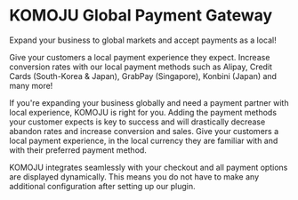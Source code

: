 # KOMOJU Global Payment Gateway

Expand your business to global markets and accept payments as a local!

Give your customers a local payment experience they expect. Increase conversion rates with our local payment methods such as Alipay, Credit Cards (South-Korea & Japan), GrabPay (Singapore), Konbini (Japan) and many more!

If you're expanding your business globally and need a payment partner with local experience, KOMOJU is right for you. Adding the payment methods your customer expects is key to success and will drastically decrease abandon rates and increase conversion and sales. Give your customers a local payment experience, in the local currency they are familiar with and with their preferred payment method.

KOMOJU integrates seamlessly with your checkout and all payment options are displayed dynamically. This means you do not have to make any additional configuration after setting up our plugin.